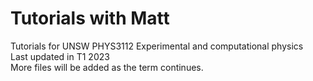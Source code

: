 # Tutorials with Matt
Tutorials for UNSW PHYS3112 Experimental and computational physics \
Last updated in T1 2023 \
More files will be added as the term continues.
